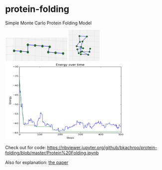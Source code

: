 # protein-folding
Simple Monte Carlo Protein Folding Model

<img src="/Protein%20Folding/step2.png" width="200" height="75"> <img src="/Protein%20Folding/step40.png" width="100" height="100">
<img src="/Protein%20Folding/beste500.png" width="400" height="250">

Check out for code: https://nbviewer.jupyter.org/github/bkachroo/protein-folding/blob/master/Protein%20Folding.ipynb

Also for explanation: [the paper](/Protein%20Folding/Bhareth_Kachroo_proteins.pdf)
